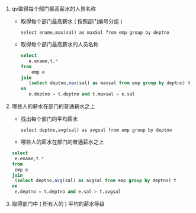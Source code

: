 1. qv取得每个部门最高薪水的人员名称

   - 取得每个部门最高薪水 ( 按照部门编号分组 )

     `select ename,max(sal) as maxSal from emp group by deptno`

   - 取得每个部门最高薪水的人员名称

     ~~~sql
     select 
     	e.ename,t.* 
     from 
         emp e 
     join 
     	(select deptno,max(sal) as maxsal from emp group by deptno) t 
     on 
     	e.deptno = t.deptno and t.maxsal = e.sal 
     ~~~

2. 哪些人的薪水在部门的普通薪水之上

   - 找出每个部门的平均薪水

     `select deptno,avg(sal) as avgsal from emp group by deptno`

   - 哪些人的薪水在部门的普通薪水之上

   ~~~sql
   select
   	e.ename,t.*
   from 
   	emp e
   join
   	(select deptno,avg(sal) as avgsal from emp group by deptno) t
   on 
   	e.deptno = t.deptno and e.sal > t.avgsal
   ~~~

3. 取得部门中 ( 所有人的 ) 平均的薪水等级

   

